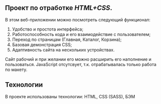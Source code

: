 ## Проект по отработке *HTML+CSS*.

В этом веб-приложении можно посмотреть следующий функционал:
1. Удобство и простота интерфейса;
2. Работоспособность кода и его взаимодействие с пользователем;
3. Переход по страницам (Главная, Каталог, Корзина);
4. Базовая демонстрация CSS;
5. Адаптивность сайта на нескольких устройствах.

Сайт рабочий и при желании его можно расширить его наполнение и пользоваться.
JavaScript отсутсвует, т.к. отрабатывалась только работа по макету.

## Технологии
В проекте использованы технологии: 
HTML, CSS (SASS), БЭМ
